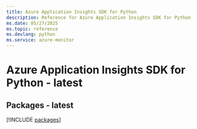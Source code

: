 ```yaml
---
title: Azure Application Insights SDK for Python
description: Reference for Azure Application Insights SDK for Python
ms.date: 05/27/2025
ms.topic: reference
ms.devlang: python
ms.service: azure-monitor
---
```

# Azure Application Insights SDK for Python - latest
## Packages - latest
[!INCLUDE [packages](application-insights-index.md)]